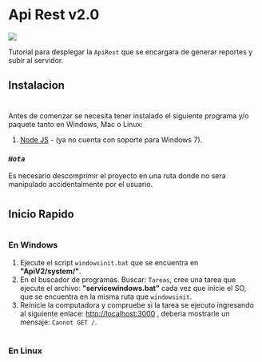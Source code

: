 # Api Rest v2.0

<a href=''><img src="https://bs-uploads.toptal.io/blackfish-uploads/components/seo/content/og_image_file/og_image/1110275/secure-rest-api-in-nodejs-18f43b3033c239da5d2525cfd9fdc98f.png"/></a>

Tutorial para desplegar la `ApiRest` que se encargara de generar reportes y subir al servidor.

## Instalacion
#
Antes de comenzar se necesita tener instalado el siguiente programa y/o paquete tanto en Windows, Mac o Linux:

1. [Node JS](https://nodejs.org/es/) - (ya no cuenta con soporte para Windows 7).

### *```Nota```*

Es necesario descomprimir el proyecto en una ruta donde no sera manipulado accidentalmente por el usuario.
#
## Inicio Rapido
#
### En Windows
1. Ejecute el script `windowsinit.bat` que se encuentra en **"ApiV2/system/"**.
2. En el buscador de programas. Buscar: `Tareas`, cree una tarea que ejecute el archivo: **"servicewindows.bat"** cada vez que inicie el SO, que se encuentra en la misma ruta que `windowsinit`.
3. Reinicie la computadora y compruebe si la tarea se ejecuto ingresando al siguiente enlace: [http://localhost:3000](http://localhost:3000) , deberia mostrarle un mensaje: `Cannot GET /`.

#
### En Linux




